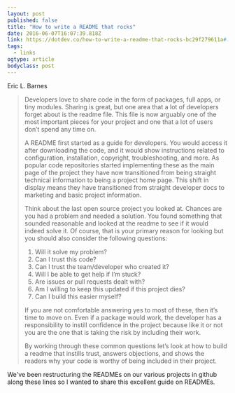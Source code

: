 ```yaml
---
layout: post 
published: false 
title: "How to write a README that rocks" 
date: 2016-06-07T16:07:39.818Z 
link: https://dotdev.co/how-to-write-a-readme-that-rocks-bc29f279611a#.51ggcck4l 
tags:
  - links
ogtype: article 
bodyclass: post 
---
```


Eric L. Barnes

> Developers love to share code in the form of packages, full apps, or tiny modules. Sharing is great, but one area that a lot of developers forget about is the readme file. This file is now arguably one of the most important pieces for your project and one that a lot of users don’t spend any time on.
> 
> A README first started as a guide for developers. You would access it after downloading the code, and it would show instructions related to configuration, installation, copyright, troubleshooting, and more. As popular code repositories started implementing these as the main page of the project they have now transitioned from being straight technical information to being a project home page. This shift in display means they have transitioned from straight developer docs to marketing and basic project information.
> 
> Think about the last open source project you looked at. Chances are you had a problem and needed a solution. You found something that sounded reasonable and looked at the readme to see if it would indeed solve it. Of course, that is your primary reason for looking but you should also consider the following questions:
> 
> 1. Will it solve my problem?
> 2. Can I trust this code?
> 3. Can I trust the team/developer who created it?
> 4. Will I be able to get help if I’m stuck?
> 5. Are issues or pull requests dealt with?
> 6. Am I willing to keep this updated if this project dies?
> 7. Can I build this easier myself?
> 
> If you are not comfortable answering yes to most of these, then it’s time to move on. Even if a package would work, the developer has a responsibility to instill confidence in the project because like it or not you are the one that is taking the risk by including their work.
> 
> By working through these common questions let’s look at how to build a readme that instills trust, answers objections, and shows the readers why your code is worthy of being included in their project.

We've been restructuring the READMEs on our various projects in github along these lines so I wanted to share this excellent guide on READMEs.